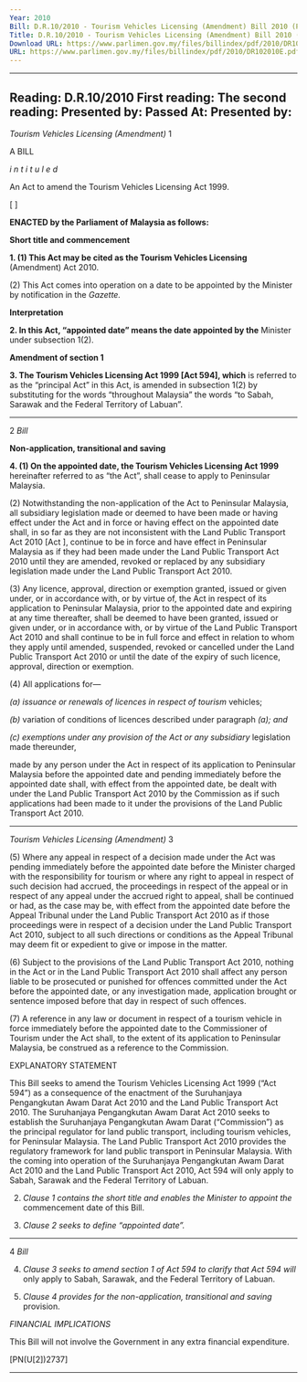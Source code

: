 ```yaml
---
Year: 2010
Bill: D.R.10/2010 - Tourism Vehicles Licensing (Amendment) Bill 2010 (Passed)
Title: D.R.10/2010 - Tourism Vehicles Licensing (Amendment) Bill 2010 (Passed)
Download URL: https://www.parlimen.gov.my/files/billindex/pdf/2010/DR102010E.pdf
URL: https://www.parlimen.gov.my/files/billindex/pdf/2010/DR102010E.pdf
---
```

---
Reading:
D.R.10/2010
First reading:
The second reading:
Presented by:
Passed At:
Presented by:
---

_Tourism Vehicles Licensing (Amendment)_ 1

A BILL

_i n t i t u l e d_

An Act to amend the Tourism Vehicles Licensing Act 1999.

[ ]

**ENACTED by the Parliament of Malaysia as follows:**

**Short title and commencement**

**1. (1) This Act may be cited as the Tourism Vehicles Licensing**
(Amendment) Act 2010.

(2) This Act comes into operation on a date to be appointed
by the Minister by notification in the _Gazette._

**Interpretation**

**2. In this Act, “appointed date” means the date appointed by the**
Minister under subsection 1(2).

**Amendment of section 1**

**3. The Tourism Vehicles Licensing Act 1999 [Act 594], which**
is referred to as the “principal Act” in this Act, is amended
in subsection 1(2) by substituting for the words “throughout
Malaysia” the words “to Sabah, Sarawak and the Federal Territory
of Labuan”.


-----

2 _Bill_

**Non-application, transitional and saving**

**4. (1) On the appointed date, the Tourism Vehicles Licensing Act 1999**
hereinafter referred to as “the Act”, shall cease to apply to
Peninsular Malaysia.

(2) Notwithstanding the non-application of the Act to Peninsular
Malaysia, all subsidiary legislation made or deemed to have been
made or having effect under the Act and in force or having effect
on the appointed date shall, in so far as they are not inconsistent
with the Land Public Transport Act 2010 [Act  ], continue to be
in force and have effect in Peninsular Malaysia as if they had
been made under the Land Public Transport Act 2010 until they
are amended, revoked or replaced by any subsidiary legislation
made under the Land Public Transport Act 2010.

(3) Any licence, approval, direction or exemption granted,
issued or given under, or in accordance with, or by virtue of,
the Act in respect of its application to Peninsular Malaysia,
prior to the appointed date and expiring at any time thereafter,
shall be deemed to have been granted, issued or given under, or
in accordance with, or by virtue of the Land Public Transport
Act 2010 and shall continue to be in full force and effect in
relation to whom they apply until amended, suspended, revoked
or cancelled under the Land Public Transport Act 2010 or until
the date of the expiry of such licence, approval, direction or
exemption.

(4) All applications for—

_(a) issuance or renewals of licences in respect of tourism_
vehicles;

_(b)_ variation of conditions of licences described under
paragraph _(a); and_

_(c) exemptions under any provision of the Act or any subsidiary_
legislation made thereunder,

made by any person under the Act in respect of its application
to Peninsular Malaysia before the appointed date and pending
immediately before the appointed date shall, with effect from the
appointed date, be dealt with under the Land Public Transport
Act 2010 by the Commission as if such applications had been
made to it under the provisions of the Land Public Transport
Act 2010.


-----

_Tourism Vehicles Licensing (Amendment)_ 3

(5) Where any appeal in respect of a decision made under the
Act was pending immediately before the appointed date before
the Minister charged with the responsibility for tourism or where
any right to appeal in respect of such decision had accrued, the
proceedings in respect of the appeal or in respect of any appeal
under the accrued right to appeal, shall be continued or had,
as the case may be, with effect from the appointed date before
the Appeal Tribunal under the Land Public Transport Act 2010
as if those proceedings were in respect of a decision under the
Land Public Transport Act 2010, subject to all such directions
or conditions as the Appeal Tribunal may deem fit or expedient
to give or impose in the matter.

(6) Subject to the provisions of the Land Public Transport
Act 2010, nothing in the Act or in the Land Public Transport Act
2010 shall affect any person liable to be prosecuted or punished
for offences committed under the Act before the appointed date, or
any investigation made, application brought or sentence imposed
before that day in respect of such offences.

(7) A reference in any law or document in respect of a tourism
vehicle in force immediately before the appointed date to the
Commissioner of Tourism under the Act shall, to the extent of its
application to Peninsular Malaysia, be construed as a reference
to the Commission.

EXPLANATORY STATEMENT

This Bill seeks to amend the Tourism Vehicles Licensing Act 1999 (“Act 594”)
as a consequence of the enactment of the Suruhanjaya Pengangkutan Awam
Darat Act 2010 and the Land Public Transport Act 2010. The Suruhanjaya
Pengangkutan Awam Darat Act 2010 seeks to establish the Suruhanjaya
Pengangkutan Awam Darat (“Commission”) as the principal regulator for
land public transport, including tourism vehicles, for Peninsular Malaysia.
The Land Public Transport Act 2010 provides the regulatory framework for
land public transport in Peninsular Malaysia. With the coming into operation
of the Suruhanjaya Pengangkutan Awam Darat Act 2010 and the Land Public
Transport Act 2010, Act 594 will only apply to Sabah, Sarawak and the
Federal Territory of Labuan.

2. _Clause 1 contains the short title and enables the Minister to appoint the_
commencement date of this Bill.

3. _Clause 2 seeks to define “appointed date”._


-----

4 _Bill_

4. _Clause 3 seeks to amend section 1 of Act 594 to clarify that Act 594 will_
only apply to Sabah, Sarawak, and the Federal Territory of Labuan.

5. _Clause 4 provides for the non-application, transitional and saving_
provision.

_FINANCIAL IMPLICATIONS_

This Bill will not involve the Government in any extra financial
expenditure.

[PN(U[2])2737]


-----

